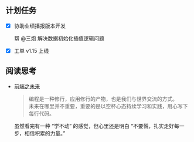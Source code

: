 ## 计划任务

- [x] 协助业绩播报版本开发

  帮 @三炮 解决数据初始化插值逻辑问题

- [x] 工单 v1.15 上线

## 阅读思考

- [前端之未来](https://www.yuque.com/zenany/up/the_future_frontend)

  > 编程是一种修行，应用修行的产物，也是我们与世界交流的方式。  
  > 未来在哪里并不重要，重要的是以空杯心态持续学习和实践，用心写下每行代码。

  虽然看完有一种 “学不动” 的感觉，但心里还是明白 “不要慌，扎实走好每一步，相信积累的力量。”
